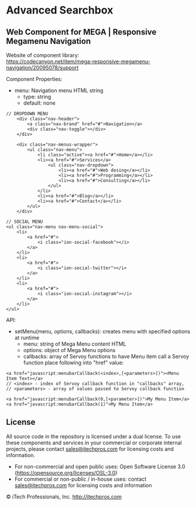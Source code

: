 # Advanced Searchbox
## Web Component for MEGA | Responsive Megamenu Navigation


Website of component library:  
https://codecanyon.net/item/mega-responsive-megamenu-navigation/20095078/support


Component Properties:
- menu: Navigation menu HTML string
  - type: string
  - default: none
```
// DROPDOWN MENU
    <div class="nav-header">
        <a class="nav-brand" href="#">Navigation</a>
        <div class="nav-toggle"></div>
    </div>

    <div class="nav-menus-wrapper">
        <ul class="nav-menu">
            <li class="active"><a href="#">Home</a></li>
            <li><a href="#">Services</a>
                <ul class="nav-dropdown">
                    <li><a href="#">Web desing</a></li>
                    <li><a href="#">Programming</a></li>
                    <li><a href="#">Consulting</a></li>
                </ul>
            </li>
            <li><a href="#">Blog</a></li>
            <li><a href="#">Contact</a></li>
        </ul>
    </div>

// SOCIAL MENU
<ul class="nav-menu nav-menu-social">
    <li>
        <a href="#">
            <i class="ion-social-facebook"></i>
        </a>
    </li>
    <li>
        <a href="#">
            <i class="ion-social-twitter"></i>
        </a>
    </li>
    <li>
        <a href="#">
            <i class="ion-social-instagram"></i>
        </a>
    </li>
</ul>
```


API:
- setMenu(menu, options, callbacks): creates menu with specified options at runtime
  - menu: string of Mega Menu content HTML
  - options: object of Mega Menu options
  - callbacks: array of Servoy functions
      to have Menu item call a Servoy function place following into "href" value:
```
<a href="javascript:menubarCallback(<index>,[<parameters>])"><Menu Item Text></a>
// <index> - index of Servoy callback function in "callbacks" array, 
// <parameters> - array of values passed to Servoy callback function

<a href="javascript:menubarCallback(0,[<parameter>])">My Menu Item</a>
<a href="javascript:menubarCallback(1)">My Menu Item</a>
```


## License

All source code in the repository is licensed under a dual license.  To use these components and services in your commercial or corporate internal projects, please contact sales@itechpros.com for licensing costs and information.

 * For non-commercial and open public uses: Open Software License 3.0 (https://opensource.org/licenses/OSL-3.0)
 * For commercial or non-public / in-house uses: contact sales@itechpros.com for licensing costs and information

&copy; iTech Professionals, Inc. 
http://itechpros.com
